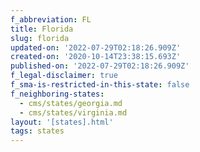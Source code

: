 ```yaml
---
f_abbreviation: FL
title: Florida
slug: florida
updated-on: '2022-07-29T02:18:26.909Z'
created-on: '2020-10-14T23:38:15.693Z'
published-on: '2022-07-29T02:18:26.909Z'
f_legal-disclaimer: true
f_sma-is-restricted-in-this-state: false
f_neighboring-states:
  - cms/states/georgia.md
  - cms/states/virginia.md
layout: '[states].html'
tags: states
---
```



